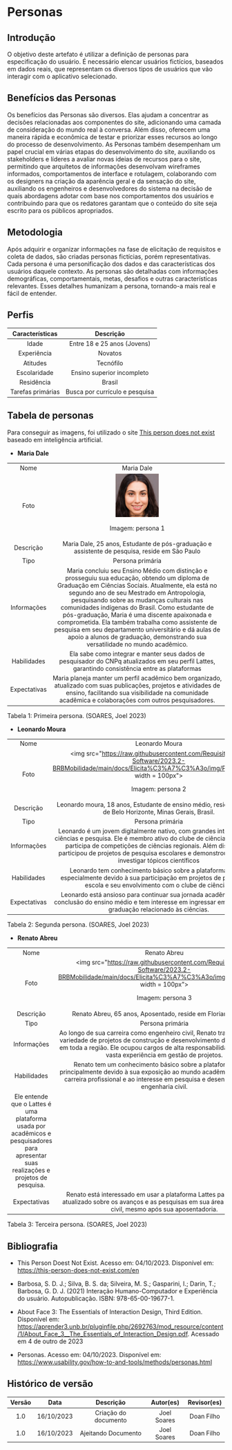 # **Personas**

## **Introdução**

O objetivo deste artefato é utilizar a definição de personas para especificação do usuário. É necessário elencar usuários fictícios, baseados em dados reais, que representam os diversos tipos de usuários que vão interagir com o aplicativo selecionado.

## **Benefícios das Personas**

Os benefícios das Personas são diversos. Elas ajudam a concentrar as decisões relacionadas aos componentes do site, adicionando uma camada de consideração do mundo real à conversa. Além disso, oferecem uma maneira rápida e econômica de testar e priorizar esses recursos ao longo do processo de desenvolvimento. As Personas também desempenham um papel crucial em várias etapas do desenvolvimento do site, auxiliando os stakeholders e líderes a avaliar novas ideias de recursos para o site, permitindo que arquitetos de informações desenvolvam wireframes informados, comportamentos de interface e rotulagem, colaborando com os designers na criação da aparência geral e da sensação do site, auxiliando os engenheiros e desenvolvedores do sistema na decisão de quais abordagens adotar com base nos comportamentos dos usuários e contribuindo para que os redatores garantam que o conteúdo do site seja escrito para os públicos apropriados.

## **Metodologia**

Após adquirir e organizar informações na fase de elicitação de requisitos e coleta de dados, são criadas personas fictícias, porém representativas. Cada persona é uma personificação dos dados e das características dos usuários daquele contexto. As personas são detalhadas com informações demográficas, comportamentais, metas, desafios e outras características relevantes. Esses detalhes humanizam a persona, tornando-a mais real e fácil de entender.


## **Perfis**

| Características |  Descrição  |
| :-----:  | :-----: |
| Idade  | Entre 18 e 25 anos (Jovens) |
| Experiência | Novatos|
| Atitudes | Tecnófilo |
| Escolaridade | Ensino superior incompleto |
| Residência | Brasil |
| Tarefas primárias | Busca por currículo e pesquisa|


## **Tabela de personas**

Para conseguir as imagens, foi utilizado o site [This person does not exist](https://this-person-does-not-exist.com/en) baseado em inteligência artificial.

+ **Maria Dale**

|    |    |
| :----: | :---------------------: |
|  Nome  |   Maria Dale   |
|  Foto  |   <img src="https://raw.githubusercontent.com/Requisitos-de-Software/2023.2-BRBMobilidade/main/docs/Elicita%C3%A7%C3%A3o/img/Persona1.png" width = 100px><p>Imagem:  persona 1 |
| Descrição | Maria Dale, 25 anos, Estudante de pós-graduação e assistente de pesquisa, reside em São Paulo |
| Tipo| Persona primária |
| Informações | Maria concluiu seu Ensino Médio com distinção e prosseguiu sua educação, obtendo um diploma de Graduação em Ciências Sociais. Atualmente, ela está no segundo ano de seu Mestrado em Antropologia, pesquisando sobre as mudanças culturais nas comunidades indígenas do Brasil. Como estudante de pós-graduação, Maria é uma discente apaixonada e comprometida. Ela também trabalha como assistente de pesquisa em seu departamento universitário e dá aulas de apoio a alunos de graduação, demonstrando sua versatilidade no mundo acadêmico. |
| Habilidades | Ela sabe como integrar e manter seus dados de pesquisador do CNPq atualizados em seu perfil Lattes, garantindo consistência entre as plataformas |
| Expectativas | Maria planeja manter um perfil acadêmico bem organizado, atualizado com suas publicações, projetos e atividades de ensino, facilitando sua visibilidade na comunidade acadêmica e colaborações com outros pesquisadores.|

Tabela 1: Primeira persona. (SOARES, Joel 2023)

+ **Leonardo Moura**

|    |    |
| :----: | :---------------------: |
|  Nome  | Leonardo Moura  |
|  Foto  |   <img src="https://raw.githubusercontent.com/Requisitos-de-Software/2023.2-BRBMobilidade/main/docs/Elicita%C3%A7%C3%A3o/img/Persona2.png" width = 100px"><p>Imagem:  persona 2|
| Descrição | Leonardo moura, 18 anos, Estudante de ensino médio,  reside na cidade de Belo Horizonte, Minas Gerais, Brasil. |
| Tipo | Persona primária |
| Informações | Leonardo é um jovem digitalmente nativo, com grandes interessem em ciências e pesquisa. Ele é membro ativo do clube de ciências da escola e participa de competições de ciências regionais. Além disso, ele já participou de projetos de pesquisa escolares e demonstrou paixão por investigar tópicos científicos|
| Habilidades | Leonardo tem conhecimento básico sobre a plataforma Lattes, especialmente devido à sua participação em projetos de pesquisa na escola e seu envolvimento com o clube de ciências. |
| Expectativas |Leonardo está ansioso para continuar sua jornada acadêmica após a conclusão do ensino médio e tem interesse em ingressar em um curso de graduação relacionado às ciências. |

Tabela 2: Segunda persona. (SOARES, Joel 2023)


+ **Renato Abreu**

|    |    |
| :----: | :---------------------: |
|  Nome  | Renato Abreu  |
|  Foto  |   <img src="https://raw.githubusercontent.com/Requisitos-de-Software/2023.2-BRBMobilidade/main/docs/Elicita%C3%A7%C3%A3o/img/Persona3.png" width = 100px"><p>Imagem:  persona 3|
| Descrição | Renato Abreu, 65 anos, Aposentado, reside em Florianópolis-SC|
| Tipo | Persona primária |
| Informações |  Ao longo de sua carreira como engenheiro civil, Renato trabalhou em uma variedade de projetos de construção e desenvolvimento de infraestrutura em toda a região. Ele ocupou cargos de alta responsabilidade e acumulou vasta experiência em gestão de projetos. |
| Habilidades | Renato tem um conhecimento básico sobre a plataforma Lattes, principalmente devido à sua exposição ao mundo acadêmico durante sua carreira profissional e ao interesse em pesquisa e desenvolvimento na engenharia civil.
Ele entende que o Lattes é uma plataforma usada por acadêmicos e pesquisadores para apresentar suas realizações e projetos de pesquisa. |
| Expectativas | Renato está interessado em usar a plataforma Lattes para manter-se atualizado sobre os avanços e as pesquisas em sua área de engenharia civil, mesmo após sua aposentadoria. |

Tabela 3: Terceira persona. (SOARES, Joel 2023)

## **Bibliografia**

- This Person Doest Not Exist. Acesso em: 04/10/2023. Disponível em: https://this-person-does-not-exist.com/en

- Barbosa, S. D. J.; Silva, B. S. da; Silveira, M. S.; Gasparini, I.; Darin, T.; Barbosa, G. D. J. (2021) Interação Humano-Computador e Experiência do usuário. Autopublicação. ISBN: 978-65-00-19677-1.

- About Face 3: The Essentials of Interaction Design, Third Edition. Disponível em: https://aprender3.unb.br/pluginfile.php/2692763/mod_resource/content/1/About_Face_3__The_Essentials_of_Interaction_Design.pdf. Acessado em 4 de outro de 2023

- Personas. Acesso em: 04/10/2023. Disponível em: https://www.usability.gov/how-to-and-tools/methods/personas.html

## **Histórico de versão**

| Versão | Data | Descrição | Autor(es) | Revisor(es) |
| :-: | :-: | :-: | :-: | :-:|
| 1.0 | 16/10/2023 | Criação do documento | Joel Soares |Doan Filho |
| 1.0 | 16/10/2023 | Ajeitando Documento | Joel Soares |Doan Filho |
